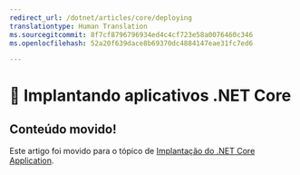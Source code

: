 ```yaml
---
redirect_url: /dotnet/articles/core/deploying
translationtype: Human Translation
ms.sourcegitcommit: 8f7cf8796796934ed4c4cf723e58a0076460c346
ms.openlocfilehash: 52a20f639dace8b69370dc4884147eae31fc7ed6

---
```


# <a name="-deploying-net-core-applications"></a>🔧 Implantando aplicativos .NET Core

## <a name="content-moved"></a>Conteúdo movido!
Este artigo foi movido para o tópico de [Implantação do .NET Core Application](index.md).


<!--HONumber=Jan17_HO3-->


